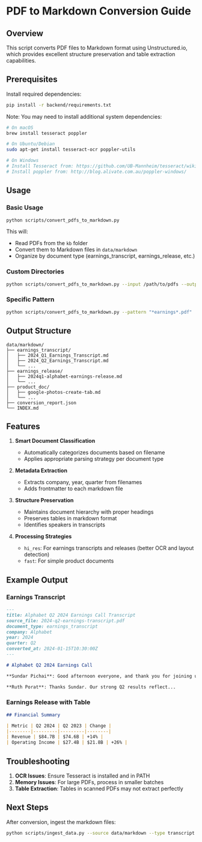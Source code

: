 # PDF to Markdown Conversion Guide

## Overview

This script converts PDF files to Markdown format using Unstructured.io, which provides excellent structure preservation and table extraction capabilities.

## Prerequisites

Install required dependencies:
```bash
pip install -r backend/requirements.txt
```

Note: You may need to install additional system dependencies:
```bash
# On macOS
brew install tesseract poppler

# On Ubuntu/Debian
sudo apt-get install tesseract-ocr poppler-utils

# On Windows
# Install Tesseract from: https://github.com/UB-Mannheim/tesseract/wiki
# Install poppler from: http://blog.alivate.com.au/poppler-windows/
```

## Usage

### Basic Usage
```bash
python scripts/convert_pdfs_to_markdown.py
```

This will:
- Read PDFs from the `kb` folder
- Convert them to Markdown files in `data/markdown`
- Organize by document type (earnings_transcript, earnings_release, etc.)

### Custom Directories
```bash
python scripts/convert_pdfs_to_markdown.py --input /path/to/pdfs --output /path/to/markdown
```

### Specific Pattern
```bash
python scripts/convert_pdfs_to_markdown.py --pattern "*earnings*.pdf"
```

## Output Structure

```
data/markdown/
├── earnings_transcript/
│   ├── 2024_Q1_Earnings_Transcript.md
│   ├── 2024_Q2_Earnings_Transcript.md
│   └── ...
├── earnings_release/
│   ├── 2024q1-alphabet-earnings-release.md
│   └── ...
├── product_doc/
│   ├── google-photos-create-tab.md
│   └── ...
├── conversion_report.json
└── INDEX.md
```

## Features

1. **Smart Document Classification**
   - Automatically categorizes documents based on filename
   - Applies appropriate parsing strategy per document type

2. **Metadata Extraction**
   - Extracts company, year, quarter from filenames
   - Adds frontmatter to each markdown file

3. **Structure Preservation**
   - Maintains document hierarchy with proper headings
   - Preserves tables in markdown format
   - Identifies speakers in transcripts

4. **Processing Strategies**
   - `hi_res`: For earnings transcripts and releases (better OCR and layout detection)
   - `fast`: For simple product documents

## Example Output

### Earnings Transcript
```markdown
---
title: Alphabet Q2 2024 Earnings Call Transcript
source_file: 2024-q2-earnings-transcript.pdf
document_type: earnings_transcript
company: Alphabet
year: 2024
quarter: Q2
converted_at: 2024-01-15T10:30:00Z
---

# Alphabet Q2 2024 Earnings Call

**Sundar Pichai**: Good afternoon everyone, and thank you for joining us...

**Ruth Porat**: Thanks Sundar. Our strong Q2 results reflect...
```

### Earnings Release with Table
```markdown
## Financial Summary

| Metric | Q2 2024 | Q2 2023 | Change |
|--------|---------|---------|--------|
| Revenue | $84.7B | $74.6B | +14% |
| Operating Income | $27.4B | $21.8B | +26% |
```

## Troubleshooting

1. **OCR Issues**: Ensure Tesseract is installed and in PATH
2. **Memory Issues**: For large PDFs, process in smaller batches
3. **Table Extraction**: Tables in scanned PDFs may not extract perfectly

## Next Steps

After conversion, ingest the markdown files:
```bash
python scripts/ingest_data.py --source data/markdown --type transcript --pattern "**/*.md"
```
